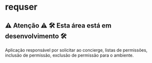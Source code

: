 # requser
## ⚠ Atenção ⚠ 🛠 Esta área está em desenvolvimento 🛠 
Aplicação responsável por solicitar ao concierge, listas de permissões, inclusão de permissão, exclusão de permissão para o ambiente.
